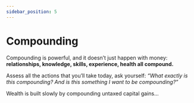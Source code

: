 ```yaml
---
sidebar_position: 5
---
```


# Compounding

Compounding is powerful, and it doesn’t just happen with money: **relationships, knowledge, skills, experience, health all compound.**

Assess all the actions that you’ll take today, ask yourself: *“What exactly is this compounding? And is this something I want to be compounding?”*

Wealth is built slowly by compounding untaxed capital gains...